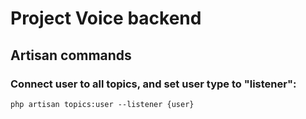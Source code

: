 # Project Voice backend

## Artisan commands

### Connect user to all topics, and set user type to "listener":

`php artisan topics:user --listener {user}`
